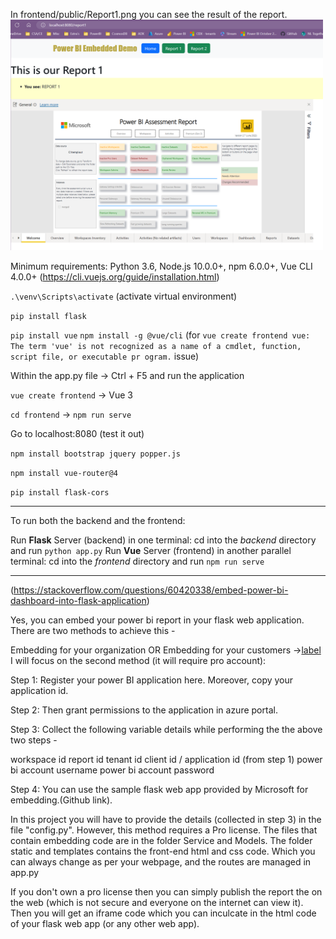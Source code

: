 
In frontend/public/Report1.png you can see the result of the report.
<img src="frontend/public/Report1.png" alt="Report1 on webpage" width="500"/>


Minimum requirements: Python 3.6, Node.js 10.0.0+, npm 6.0.0+, Vue CLI 4.0.0+ (https://cli.vuejs.org/guide/installation.html) 

`.\venv\Scripts\activate` (activate virtual environment)

`pip install flask`

`pip install vue`
`npm install -g @vue/cli` (for `vue create frontend vue: The term 'vue' is not recognized as a name of a cmdlet, function, script file, or executable pr ogram.` issue)


Within the app.py file -> Ctrl + F5 and run the application

`vue create frontend`   -> Vue 3 

`cd frontend` -> `npm run serve`

Go to localhost:8080 (test it out)

`npm install bootstrap jquery popper.js`

`npm install vue-router@4`

`pip install flask-cors`

----- 

To run both the backend and the frontend:

Run **Flask** Server (backend) in one terminal: cd into the *backend* directory and run `python app.py`
Run **Vue** Server (frontend) in another parallel terminal: cd into the *frontend* directory and run `npm run serve`

-----
(https://stackoverflow.com/questions/60420338/embed-power-bi-dashboard-into-flask-application)

Yes, you can embed your power bi report in your flask web application. There are two methods to achieve this -

Embedding for your organization OR Embedding for your customers  ->[label](https://app.powerbi.com/embedsetup)
I will focus on the second method (it will require pro account):

Step 1: Register your power BI application here. Moreover, copy your application id.

Step 2: Then grant permissions to the application in azure portal.

Step 3: Collect the following variable details while performing the the above two steps -

workspace id
report id
tenant id
client id / application id (from step 1)
power bi account username
power bi account password

Step 4: You can use the sample flask web app provided by Microsoft for embedding.(Github link).

In this project you will have to provide the details (collected in step 3) in the file "config.py". However, this method requires a Pro license. The files that contain embedding code are in the folder Service and Models. The folder static and templates contains the front-end html and css code. Which you can always change as per your webpage, and the routes are managed in app.py

If you don't own a pro license then you can simply publish the report the on the web (which is not secure and everyone on the internet can view it). Then you will get an iframe code which you can inculcate in the html code of your flask web app (or any other web app).